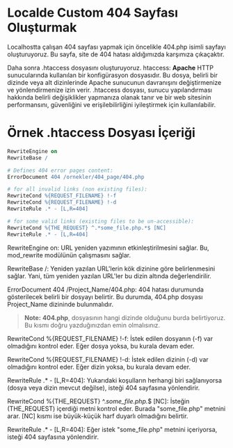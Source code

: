 # Localde Custom 404 Sayfası Oluşturmak
Localhostta çalışan 404 sayfası yapmak için öncelikle 404.php isimli sayfayı oluşturuyoruz. Bu sayfa, site de 404 hatası aldığımızda karşımıza çıkaçaktır.

Daha sonra .htaccess dosyasını oluşturuyoruz.
htaccess: **Apache** HTTP sunucularında kullanılan bir konfigürasyon dosyasıdır. Bu dosya, belirli bir dizinde veya alt dizinlerinde Apache sunucunun davranışını değiştirmenize ve yönlendirmenize izin verir. .htaccess dosyası, sunucu yapılandırması hakkında belirli değişiklikler yapmanıza olanak tanır ve bir web sitesinin performansını, güvenliğini ve erişilebilirliğini iyileştirmek için kullanılabilir.


# Örnek .htaccess Dosyası İçeriği

```apache
RewriteEngine on
RewriteBase /

# Defines 404 error pages content:
ErrorDocument 404 /ornekler/404_page/404.php

# for all invalid links (non existing files):
RewriteCond %{REQUEST_FILENAME} !-f
RewriteCond %{REQUEST_FILENAME} !-d
RewriteRule .* - [L,R=404]

# for some valid links (existing files to be un-accessible):
RewriteCond %{THE_REQUEST} ^.*some_file.php.*$ [NC]
RewriteRule .* - [L,R=404]
```

RewriteEngine on: URL yeniden yazımının etkinleştirilmesini sağlar. Bu, mod_rewrite modülünün çalışmasını sağlar.

RewriteBase /: Yeniden yazılan URL'lerin kök dizinine göre belirlenmesini sağlar. Yani, tüm yeniden yazılan URL'ler bu dizin altında değerlendirilir.

ErrorDocument 404 /Project_Name/404.php: 404 hatası durumunda gösterilecek belirli bir dosyayı belirtir. Bu durumda, 404.php dosyası Project_Name dizininde bulunmalıdır.

  > **Note:**  **404.php**, dosyasının hangi dizinde olduğunu burda belirtiyoruz. Bu kısmı doğru yazduğınızdan emin olmalısınız.

RewriteCond %{REQUEST_FILENAME} !-f: İstek edilen dosyanın (-f) var olmadığını kontrol eder. Eğer dosya yoksa, bu kurala devam eder.

RewriteCond %{REQUEST_FILENAME} !-d: İstek edilen dizinin (-d) var olmadığını kontrol eder. Eğer dizin yoksa, bu kurala devam eder.

RewriteRule .* - [L,R=404]: Yukarıdaki koşulların herhangi biri sağlanıyorsa (dosya veya dizin mevcut değilse), isteği 404 sayfasına yönlendirir.

RewriteCond %{THE_REQUEST} ^.*some_file.php.*$ [NC]: İsteğin (THE_REQUEST) içerdiği metni kontrol eder. Burada "some_file.php" metnini arar. [NC] kısmı ise büyük-küçük harf duyarlı olmadığını belirtir.

RewriteRule .* - [L,R=404]: Eğer istek "some_file.php" metnini içeriyorsa, isteği 404 sayfasına yönlendirir.
